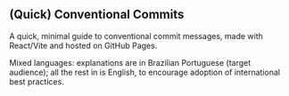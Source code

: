 ## (Quick) Conventional Commits

A quick, minimal guide to conventional commit messages, made with React/Vite and hosted on GitHub Pages.

Mixed languages: explanations are in Brazilian Portuguese (target audience); all the rest in is English, to encourage adoption of international best practices.

